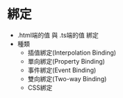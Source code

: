 # 綁定
- .html端的值 與 .ts端的值 綁定
- 種類
 	- 插值綁定(Interpolation Binding) 
	- 單向綁定(Property Binding)  
	- 事件綁定(Event Binding)  
	- 雙向綁定(Two-way Binding)
	- CSS綁定


